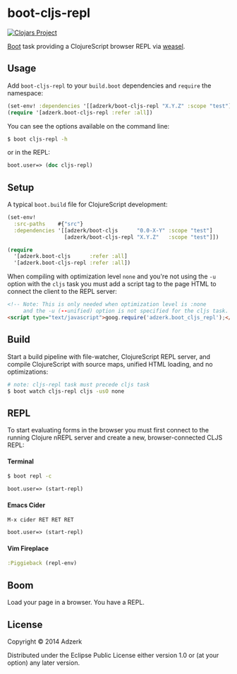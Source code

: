 # boot-cljs-repl

[![Clojars Project][2]][3]

[Boot](https://github.com/boot-clj/boot) task providing a ClojureScript browser REPL via [weasel].

## Usage

Add `boot-cljs-repl` to your `build.boot` dependencies and `require` the
namespace:

```clj
(set-env! :dependencies '[[adzerk/boot-cljs-repl "X.Y.Z" :scope "test"]])
(require '[adzerk.boot-cljs-repl :refer :all])
```

You can see the options available on the command line:

```bash
$ boot cljs-repl -h
```

or in the REPL:

```clj
boot.user=> (doc cljs-repl)
```

## Setup

A typical `boot.build` file for ClojureScript development:

```clj
(set-env!
  :src-paths    #{"src"}
  :dependencies '[[adzerk/boot-cljs      "0.0-X-Y" :scope "test"]
                  [adzerk/boot-cljs-repl "X.Y.Z"   :scope "test"]])

(require
  '[adzerk.boot-cljs      :refer :all]
  '[adzerk.boot-cljs-repl :refer :all])
```

When compiling with optimization level `none` and you're not using the `-u`
option with the `cljs` task you must add a script tag to the page HTML to
connect the client to the REPL server:

```html
<!-- Note: This is only needed when optimization level is :none
     and the -u (--unified) option is not specified for the cljs task. -->
<script type="text/javascript">goog.require('adzerk.boot_cljs_repl');</script>
```

## Build

Start a build pipeline with file-watcher, ClojureScript REPL server, and
compile ClojureScript with source maps, unified HTML loading, and no
optimizations:

```bash
# note: cljs-repl task must precede cljs task
$ boot watch cljs-repl cljs -usO none
```

## REPL

To start evaluating forms in the browser you must first connect to the running
Clojure nREPL server and create a new, browser-connected CLJS REPL:

#### Terminal

```bash
$ boot repl -c
```

```clj
boot.user=> (start-repl)
```

#### Emacs Cider

```
M-x cider RET RET RET
```

```clj
boot.user=> (start-repl)
```

####  Vim Fireplace

```clj
:Piggieback (repl-env)
```

## Boom

Load your page in a browser. You have a REPL.

## License

Copyright © 2014 Adzerk

Distributed under the Eclipse Public License either version 1.0 or (at
your option) any later version.

[1]: https://github.com/tailrecursion/boot
[2]: http://clojars.org/adzerk/boot-cljs-repl/latest-version.svg?cache=3
[3]: http://clojars.org/adzerk/boot-cljs-repl
[cider]: https://github.com/clojure-emacs/cider
[weasel]: https://github.com/tomjakubowski/weasel
